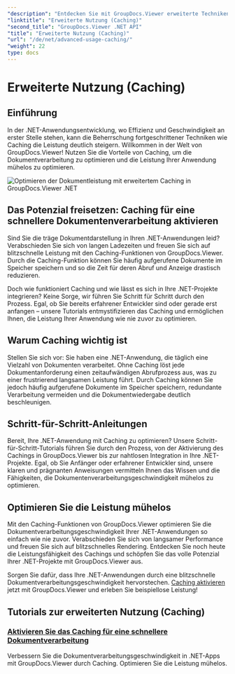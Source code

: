 ```yaml
---
"description": "Entdecken Sie mit GroupDocs.Viewer erweiterte Techniken zur Optimierung der Dokumentverarbeitungsgeschwindigkeit in .NET-Anwendungen. Erfahren Sie jetzt, wie Sie Caching für eine schnellere Leistung aktivieren!"
"linktitle": "Erweiterte Nutzung (Caching)"
"second_title": "GroupDocs.Viewer .NET API"
"title": "Erweiterte Nutzung (Caching)"
"url": "/de/net/advanced-usage-caching/"
"weight": 22
type: docs
---
```

# Erweiterte Nutzung (Caching)


## Einführung

In der .NET-Anwendungsentwicklung, wo Effizienz und Geschwindigkeit an erster Stelle stehen, kann die Beherrschung fortgeschrittener Techniken wie Caching die Leistung deutlich steigern. Willkommen in der Welt von GroupDocs.Viewer! Nutzen Sie die Vorteile von Caching, um die Dokumentverarbeitung zu optimieren und die Leistung Ihrer Anwendung mühelos zu optimieren.

![Optimieren der Dokumentleistung mit erweitertem Caching in GroupDocs.Viewer .NET](/viewer/advanced-usage/image.png)
## Das Potenzial freisetzen: Caching für eine schnellere Dokumentenverarbeitung aktivieren

Sind Sie die träge Dokumentdarstellung in Ihren .NET-Anwendungen leid? Verabschieden Sie sich von langen Ladezeiten und freuen Sie sich auf blitzschnelle Leistung mit den Caching-Funktionen von GroupDocs.Viewer. Durch die Caching-Funktion können Sie häufig aufgerufene Dokumente im Speicher speichern und so die Zeit für deren Abruf und Anzeige drastisch reduzieren.

Doch wie funktioniert Caching und wie lässt es sich in Ihre .NET-Projekte integrieren? Keine Sorge, wir führen Sie Schritt für Schritt durch den Prozess. Egal, ob Sie bereits erfahrener Entwickler sind oder gerade erst anfangen – unsere Tutorials entmystifizieren das Caching und ermöglichen Ihnen, die Leistung Ihrer Anwendung wie nie zuvor zu optimieren.

## Warum Caching wichtig ist

Stellen Sie sich vor: Sie haben eine .NET-Anwendung, die täglich eine Vielzahl von Dokumenten verarbeitet. Ohne Caching löst jede Dokumentanforderung einen zeitaufwändigen Abrufprozess aus, was zu einer frustrierend langsamen Leistung führt. Durch Caching können Sie jedoch häufig aufgerufene Dokumente im Speicher speichern, redundante Verarbeitung vermeiden und die Dokumentwiedergabe deutlich beschleunigen.

## Schritt-für-Schritt-Anleitungen

Bereit, Ihre .NET-Anwendung mit Caching zu optimieren? Unsere Schritt-für-Schritt-Tutorials führen Sie durch den Prozess, von der Aktivierung des Cachings in GroupDocs.Viewer bis zur nahtlosen Integration in Ihre .NET-Projekte. Egal, ob Sie Anfänger oder erfahrener Entwickler sind, unsere klaren und prägnanten Anweisungen vermitteln Ihnen das Wissen und die Fähigkeiten, die Dokumentenverarbeitungsgeschwindigkeit mühelos zu optimieren.

## Optimieren Sie die Leistung mühelos

Mit den Caching-Funktionen von GroupDocs.Viewer optimieren Sie die Dokumentverarbeitungsgeschwindigkeit Ihrer .NET-Anwendungen so einfach wie nie zuvor. Verabschieden Sie sich von langsamer Performance und freuen Sie sich auf blitzschnelles Rendering. Entdecken Sie noch heute die Leistungsfähigkeit des Cachings und schöpfen Sie das volle Potenzial Ihrer .NET-Projekte mit GroupDocs.Viewer aus.

Sorgen Sie dafür, dass Ihre .NET-Anwendungen durch eine blitzschnelle Dokumentverarbeitungsgeschwindigkeit hervorstechen. [Caching aktivieren](./enable-caching/) jetzt mit GroupDocs.Viewer und erleben Sie beispiellose Leistung!

## Tutorials zur erweiterten Nutzung (Caching)
### [Aktivieren Sie das Caching für eine schnellere Dokumentverarbeitung](./enable-caching/)
Verbessern Sie die Dokumentverarbeitungsgeschwindigkeit in .NET-Apps mit GroupDocs.Viewer durch Caching. Optimieren Sie die Leistung mühelos.